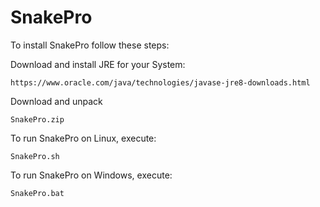 # SnakePro

To install SnakePro follow these steps:
	
Download and install JRE for your System:

	https://www.oracle.com/java/technologies/javase-jre8-downloads.html

Download and unpack
	
	SnakePro.zip


To run SnakePro on Linux, execute:

	SnakePro.sh

To run SnakePro on Windows, execute:

	SnakePro.bat
